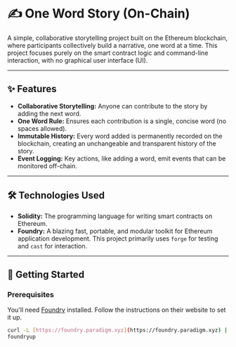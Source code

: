 # ✍️ One Word Story (On-Chain)

A simple, collaborative storytelling project built on the Ethereum blockchain, where participants collectively build a narrative, one word at a time. This project focuses purely on the smart contract logic and command-line interaction, with no graphical user interface (UI).

---

## ✨ Features

* **Collaborative Storytelling:** Anyone can contribute to the story by adding the next word.
* **One Word Rule:** Ensures each contribution is a single, concise word (no spaces allowed).
* **Immutable History:** Every word added is permanently recorded on the blockchain, creating an unchangeable and transparent history of the story.
* **Event Logging:** Key actions, like adding a word, emit events that can be monitored off-chain.

---

## 🛠️ Technologies Used

* **Solidity:** The programming language for writing smart contracts on Ethereum.
* **Foundry:** A blazing fast, portable, and modular toolkit for Ethereum application development. This project primarily uses `forge` for testing and `cast` for interaction.

---

## 🚀 Getting Started

### Prerequisites

You'll need [Foundry](https://getfoundry.sh/) installed. Follow the instructions on their website to set it up.

```bash
curl -L [https://foundry.paradigm.xyz](https://foundry.paradigm.xyz) | bash
foundryup